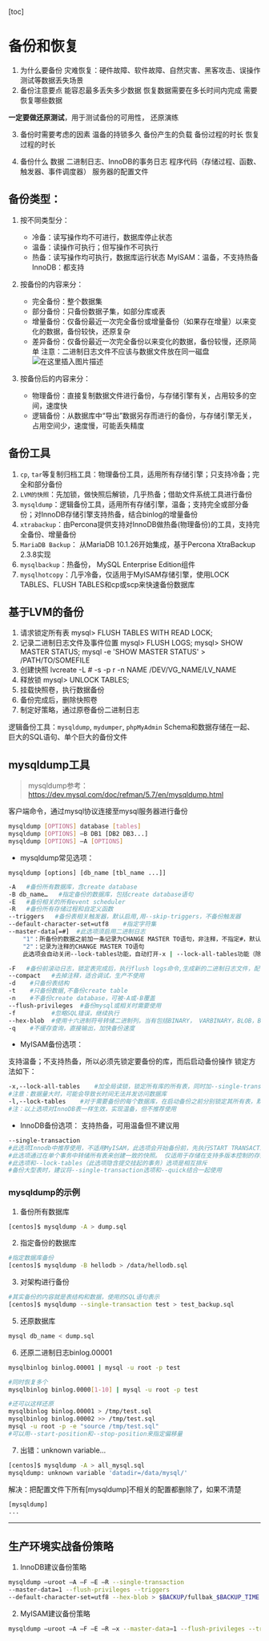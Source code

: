 [toc]

# 备份和恢复
1. 为什么要备份
灾难恢复：硬件故障、软件故障、自然灾害、黑客攻击、误操作测试等数据丢失场景 
2. 备份注意要点
    能容忍最多丢失多少数据
    恢复数据需要在多长时间内完成
    需要恢复哪些数据


**一定要做还原测试**，用于测试备份的可用性， 还原演练

3. 备份时需要考虑的因素
    温备的持锁多久
    备份产生的负载
    备份过程的时长
    恢复过程的时长

4. 备份什么
    数据
    二进制日志、InnoDB的事务日志
    程序代码（存储过程、函数、触发器、事件调度器）
    服务器的配置文件


## 备份类型：
1. 按不同类型分：
    + 冷备：读写操作均不可进行，数据库停止状态
    + 温备：读操作可执行；但写操作不可执行
    + 热备：读写操作均可执行，数据库运行状态
        MyISAM：温备，不支持热备
        InnoDB：都支持

2. 按备份的内容来分：
    + 完全备份：整个数据集
    + 部分备份：只备份数据子集，如部分库或表
    + 增量备份：仅备份最近一次完全备份或增量备份（如果存在增量）以来变化的数据，备份较快，还原复杂
    + 差异备份：仅备份最近一次完全备份以来变化的数据，备份较慢，还原简单
注意：二进制日志文件不应该与数据文件放在同一磁盘
![在这里插入图片描述](https://img-blog.csdnimg.cn/20190710112149800.png?x-oss-process=image/watermark,type_ZmFuZ3poZW5naGVpdGk,shadow_10,text_aHR0cHM6Ly90aHNvbi5ibG9nLmNzZG4ubmV0,size_16,color_FFFFFF,t_70)

3. 按备份后的内容来分：
    + 物理备份：直接复制数据文件进行备份，与存储引擎有关，占用较多的空间，速度快
    + 逻辑备份：从数据库中“导出”数据另存而进行的备份，与存储引擎无关，占用空间少，速度慢，可能丢失精度




## 备份工具
1. `cp`, `tar`等复制归档工具：物理备份工具，适用所有存储引擎；只支持冷备；完全和部分备份
2. `LVM的快照`：先加锁，做快照后解锁，几乎热备；借助文件系统工具进行备份
3. `mysqldump`：逻辑备份工具，适用所有存储引擎，温备；支持完全或部分备份；对InnoDB存储引擎支持热备，结合binlog的增量备份
4. `xtrabackup`：由Percona提供支持对InnoDB做热备(物理备份)的工具，支持完全备份、增量备份
5. `MariaDB Backup`： 从MariaDB 10.1.26开始集成，基于Percona XtraBackup 2.3.8实现
6. `mysqlbackup`：热备份， MySQL Enterprise Edition组件
7. `mysqlhotcopy`：几乎冷备，仅适用于MyISAM存储引擎，使用LOCK TABLES、FLUSH TABLES和cp或scp来快速备份数据库

## 基于LVM的备份
1. 请求锁定所有表
mysql> FLUSH TABLES WITH READ LOCK;
2. 记录二进制日志文件及事件位置
mysql> FLUSH LOGS;
mysql> SHOW MASTER STATUS;
mysql -e 'SHOW MASTER STATUS' > /PATH/TO/SOMEFILE
3. 创建快照
lvcreate -L # -s -p r -n NAME /DEV/VG_NAME/LV_NAME
4. 释放锁
mysql> UNLOCK TABLES;
5. 挂载快照卷，执行数据备份
6. 备份完成后，删除快照卷
7. 制定好策略，通过原卷备份二进制日志


逻辑备份工具：`mysqldump`, `mydumper`, `phpMyAdmin`
Schema和数据存储在一起、巨大的SQL语句、单个巨大的备份文件


## mysqldump工具
>mysqldump参考： https://dev.mysql.com/doc/refman/5.7/en/mysqldump.html

客户端命令，通过mysql协议连接至mysql服务器进行备份
```bash
mysqldump [OPTIONS] database [tables]
mysqldump [OPTIONS] –B DB1 [DB2 DB3...]
mysqldump [OPTIONS] –A [OPTIONS]
```

+ mysqldump常见选项：

`mysqldump [options] [db_name [tbl_name ...]]`
```bash
-A   #备份所有数据库，含create database
-B db_name…   #指定备份的数据库，包括create database语句
-E   #备份相关的所有event scheduler
-R   #备份所有存储过程和自定义函数
--triggers   #备份表相关触发器，默认启用,用--skip-triggers，不备份触发器
--default-character-set=utf8    #指定字符集
--master-data[=#]  #此选项须启用二进制日志
    "1"：所备份的数据之前加一条记录为CHANGE MASTER TO语句，非注释，不指定#，默认为1
    "2"：记录为注释的CHANGE MASTER TO语句
    此选项会自动关闭--lock-tables功能，自动打开-x | --lock-all-tables功能（除非开启--single-transaction）

-F   #备份前滚动日志，锁定表完成后，执行flush logs命令,生成新的二进制日志文件，配合-A 或 -B 选项时，会导致刷新多次数据库。建议在同一时刻执行转储和日志刷新，可通过和--single-transaction或-x，--master-data 一起使用实现，此时只刷新一次日志
--compact   #去掉注释，适合调试，生产不使用
-d    #只备份表结构
-t    #只备份数据,不备份create table
-n    #不备份create database，可被-A或-B覆盖
--flush-privileges  #备份mysql或相关时需要使用
-f          #忽略SQL错误，继续执行
--hex-blob  #使用十六进制符号转储二进制列，当有包括BINARY， VARBINARY，BLOB，BIT的数据类型的列时使用，避免乱码
-q    #不缓存查询，直接输出，加快备份速度
```

+ MyISAM备份选项：

支持温备；不支持热备，所以必须先锁定要备份的库，而后启动备份操作
锁定方法如下：
```bash
-x,--lock-all-tables    #加全局读锁，锁定所有库的所有表，同时加--single-transaction或--lock-tables选项会关闭此选项功能
#注意：数据量大时，可能会导致长时间无法并发访问数据库
-l,--lock-tables    #对于需要备份的每个数据库，在启动备份之前分别锁定其所有表，默认为on,--skip-lock-tables选项可禁用,对备份MyISAM的多个库,可能会造成数据不一致
#注：以上选项对InnoDB表一样生效，实现温备，但不推荐使用
```

+ InnoDB备份选项： 支持热备，可用温备但不建议用

```bash
--single-transaction
#此选项Innodb中推荐使用，不适用MyISAM，此选项会开始备份前，先执行START TRANSACTION指令开启事务
#此选项通过在单个事务中转储所有表来创建一致的快照。 仅适用于存储在支持多版本控制的存储引擎中的表（目前只有InnoDB可以）; 转储不保证与其他存储引擎保持一致。 在进行单事务转储时，要确保有效的转储文件（正确的表内容和二进制日志位置），没有其他连接应该使用以下语句：ALTER TABLE，DROP TABLE，RENAME TABLE，TRUNCATE TABLE
#此选项和--lock-tables（此选项隐含提交挂起的事务）选项是相互排斥
#备份大型表时，建议将--single-transaction选项和--quick结合一起使用
```


### mysqldump的示例
1. 备份所有数据库
```bash
[centos]$ mysqldump -A > dump.sql
```
2. 指定备份的数据库
```bash
#指定数据库备份
[centos]$ mysqldump -B hellodb > /data/hellodb.sql
```
3. 对架构进行备份
```bash
#其实备份的内容就是表结构和数据，使用的SQL语句表示
[centos]$ mysqldump --single-transaction test > test_backup.sql
```
5. 还原数据库
```bash
mysql db_name < dump.sql
```

6. 还原二进制日志binlog.00001
```bash
mysqlbinlog binlog.00001 | mysql -u root -p test

#同时恢复多个
mysqlbinlog binlog.0000[1-10] | mysql -u root -p test

#还可以这样还原
mysqlbinlog binlog.00001 > /tmp/test.sql
mysqlbinlog binlog.00002 >> /tmp/test.sql
mysql -u root -p -e "source /tmp/test.sql"
#可以用--start-position和--stop-position来指定偏移量
```

7. 出错：unknown variable...
```bash
[centos]$ mysqldump -A > all_mysql.sql
mysqldump: unknown variable 'datadir=/data/mysql/'
```
解决：把配置文件下所有[mysqldump]不相关的配置都删除了，如果不清楚
```bash
[mysqldump]
...
```

- - -

## 生产环境实战备份策略
1. InnoDB建议备份策略
```bash
mysqldump –uroot –A –F –E –R --single-transaction 
--master-data=1 --flush-privileges --triggers 
--default-character-set=utf8 --hex-blob > $BACKUP/fullbak_$BACKUP_TIME.sql
```

2. MyISAM建议备份策略
```bash
mysqldump –uroot –A –F –E –R –x --master-data=1 --flush-privileges --triggers --default-character-set=utf8 --hex-blob >$BACKUP/fullbak_$BACKUP_TIME.sql
```
